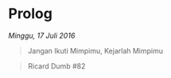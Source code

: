 # Prolog

_Minggu, 17 Juli 2016_

> Jangan Ikuti Mimpimu, Kejarlah Mimpimu

> <footer>Ricard Dumb #82</footer>